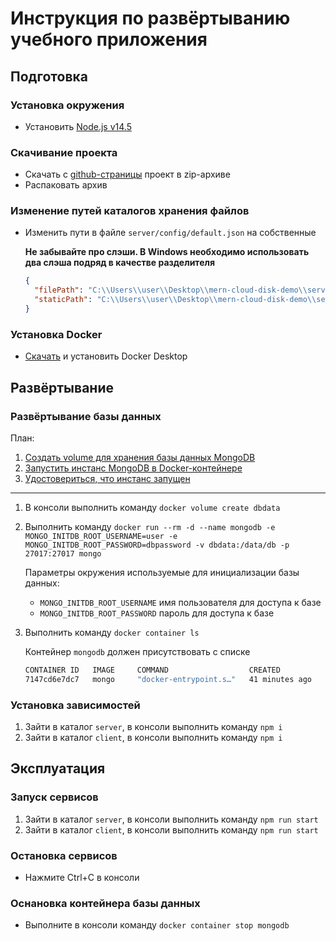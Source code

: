 # Инструкция по развёртыванию учебного приложения

## Подготовка

### Установка окружения

* Установить [Node.js v14.5](https://nodejs.org/dist/v14.5.0/)

### Скачивание проекта

* Скачать с [github-страницы](https://github.com/br4instormer/MERN-cloud-disk-demo) проект в zip-архиве
* Распаковать архив

### Изменение путей каталогов хранения файлов

* Изменить пути в файле `server/config/default.json` на собственные

  **Не забывайте про слэши. В Windows необходимо использовать два слэша подряд в качестве разделителя**

  ```json
  {
    "filePath": "C:\\Users\\user\\Desktop\\mern-cloud-disk-demo\\server\\files",
    "staticPath": "C:\\Users\\user\\Desktop\\mern-cloud-disk-demo\\server\\static"
  }
  ```

### Установка Docker

* [Скачать](https://www.docker.com/products/docker-desktop/) и установить Docker Desktop

## Развёртывание

### Развёртывание базы данных

План:

1. [Создать volume для хранения базы данных MongoDB](#deploy-db-image-1)
2. [Запустить инстанс MongoDB в Docker-контейнере](#deploy-db-image-2)
3. [Удостовериться, что инстанс запущен](#deploy-db-image-3)

---

1. <a id="deploy-db-image-1"></a>В консоли выполнить команду `docker volume create dbdata`
2. <a id="deploy-db-image-2"></a>Выполнить команду `docker run --rm -d --name mongodb -e MONGO_INITDB_ROOT_USERNAME=user -e MONGO_INITDB_ROOT_PASSWORD=dbpassword -v dbdata:/data/db -p 27017:27017 mongo`

    Параметры окружения используемые для инициализации базы данных:

    * `MONGO_INITDB_ROOT_USERNAME` имя пользователя для доступа к базе
    * `MONGO_INITDB_ROOT_PASSWORD` пароль для доступа к базе

3. <a id="deploy-db-image-3"></a>Выполнить команду `docker container ls`

    Контейнер `mongodb` должен присутствовать с списке

    ```bash
    CONTAINER ID   IMAGE     COMMAND                  CREATED          STATUS          PORTS                                           NAMES
    7147cd6e7dc7   mongo     "docker-entrypoint.s…"   41 minutes ago   Up 41 minutes   0.0.0.0:27017->27017/tcp, :::27017->27017/tcp   mongodb
    ```

### Установка зависимостей

1. Зайти в каталог `server`, в консоли выполнить команду `npm i`
2. Зайти в каталог `client`, в консоли выполнить команду `npm i`

## Эксплуатация

### Запуск сервисов

1. Зайти в каталог `server`, в консоли выполнить команду `npm run start`
2. Зайти в каталог `client`, в консоли выполнить команду `npm run start`

### Остановка сервисов

* Нажмите Ctrl+C в консоли

### Оснановка контейнера базы данных

* Выполните в консоли команду `docker container stop mongodb`
